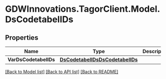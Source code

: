 # GDWInnovations.TagorClient.Model.DsCodetabelIDs

## Properties

Name | Type | Description | Notes
------------ | ------------- | ------------- | -------------
**VarDsCodetabelIDs** | [**DsCodetabelIDsDsCodetabelIDs**](DsCodetabelIDsDsCodetabelIDs.md) |  | [optional] 

[[Back to Model list]](../README.md#documentation-for-models) [[Back to API list]](../README.md#documentation-for-api-endpoints) [[Back to README]](../README.md)

